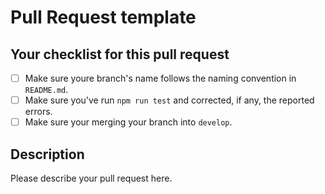 # Pull Request template

## Your checklist for this pull request

- [ ] Make sure youre branch's name follows the naming convention in `README.md`.
- [ ] Make sure you've run `npm run test` and corrected, if any, the reported errors.
- [ ] Make sure your merging your branch into `develop`.

## Description

Please describe your pull request here.